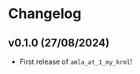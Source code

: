# Changelog

<!--next-version-placeholder-->

## v0.1.0 (27/08/2024)

- First release of `amla_at_1_my_krml`!